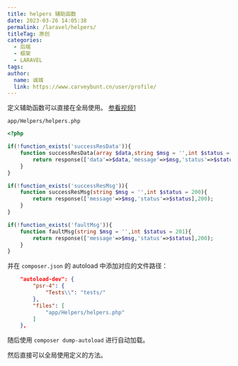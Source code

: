 ```yaml
---
title: helpers 辅助函数
date: 2023-03-26 14:05:38
permalink: /laravel/helpers/
titleTag: 原创
categories: 
  - 后端
  - 框架
  - LARAVEL
tags: 
author: 
  name: 诚城
  link: https://www.carveybunt.cn/user/profile/
---
```


定义辅助函数可以直接在全局使用。 [参看视频1](https://www.youtube.com/watch?v=bYZL59HEdLc)

`app/Helpers/helpers.php`

```php
<?php

if(!function_exists('successResData')){
    function successResData(array $data,string $msg = '',int $status = 200){
        return response(['data'=>$data,'message'=>$msg,'status'=>$status],200);
    }
}

if(!function_exists('successResMsg')){
    function successResMsg(string $msg = '',int $status = 200){
        return response(['message'=>$msg,'status'=>$status],200);
    }
}

if(!function_exists('faultMsg')){
    function faultMsg(string $msg = '',int $status = 201){
        return response(['message'=>$msg,'status'=>$status],200);
    }
}

```

并在 `composer.json` 的 autoload 中添加对应的文件路径：

```json
    "autoload-dev": {
        "psr-4": {
            "Tests\\": "tests/"
        },
        "files": [
            "app/Helpers/helpers.php"
        ]
    },
```

随后使用 `composer dump-autoload` 进行自动加载。

然后直接可以全局使用定义的方法。
